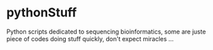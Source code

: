 # pythonStuff
Python scripts dedicated to sequencing bioinformatics, some are juste piece of codes doing stuff quickly, don't expect miracles ... 
